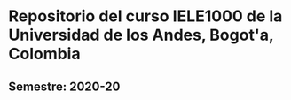 # Repositorio del curso IELE1000 de la Universidad de los Andes, Bogot\'a, Colombia
## Semestre: 2020-20
